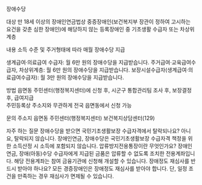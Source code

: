 장애수당

대상
만 18세 이상의 장애인연금법상 중증장애인(보건복지부 장관이 정하여 고시하는 요건을 갖춘  심한 장애인)에 해당하지 않는 등록장애인 중 기초생활 수급자 또는 차상위계층

내용
소득 수준 및 주거형태에 따라 매월 장애수당 지급

생계급여·의료급여 수급자: 월 6만 원의 장애수당을 지급받습니다.
주거급여·교육급여수급자, 차상위계층: 월 6만 원의 장애수당을 지급받습니다.
보장시설수급자(생계급여·의료급여수급자): 월 3만 원의 장애수당을 지급받습니다.

방법
읍면동 주민센터(행정복지센터)에 신청 후, 시군구 통합관리팀 조사 후, 보장결정 후, 급여지급  
주민등록상 주소지와 무관하게 전국 읍면동에서 신청 가능

문의
주소지 읍면동 주민센터(행정복지센터)
보건복지상담센터(129)

자주 하는 질문
장애수당을 받으면 국민기초생활보장 수급자격에서 탈락되나요? 아니요, 탈락되지 않습니다. 장애인연금, 장애수당은 국민기초생활보장 수급자격 책정을 위한 소득산정 시 소득에 포함되지 않습니다.
압류방지전용통장이란 무엇인가요? 장애인연금, 장애(아동)수당 수급자에게 지급된 금품은 압류할 수 없도록 조치한 전용계좌입니다. 해당 전용계좌는 참여 금융기관에 신청해 개설할 수 있습니다.
장애정도 재심사를 반드시 받아야 하나요? 모든 경증장애인은 장애정도 재심사를 받아야 합니다. 단, 일정 조건을 만족하는 경우 재심사가 면제될 수 있습니다.
